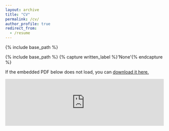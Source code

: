 ```yaml
---
layout: archive
title: "CV"
permalink: /cv/
author_profile: true
redirect_from:
  - /resume
---
```


{% include base_path %}


{% include base_path %}
{% capture written_label %}'None'{% endcapture %}

If the embedded PDF below does not load, you can <u><a href="https://stuartgeiger.com/geiger-cv.pdf">download it here.</a></u>
<br/>

<embed src="https://stuartgeiger.com/geiger-cv.pdf" type="application/pdf" width="100%" />
